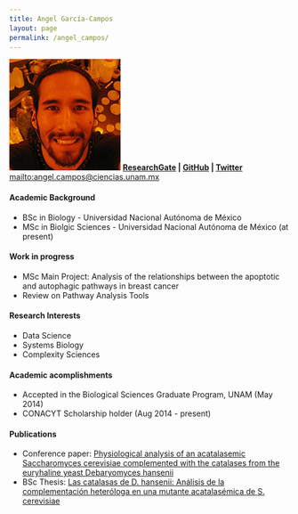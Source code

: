 ```yaml
---
title: Angel García-Campos
layout: page
permalink: /angel_campos/
---
```


![image](/images/Profiles/mike.jpg)
**[ResearchGate][3] | [GitHub][4] | [Twitter][5]**
<mailto:angel.campos@ciencias.unam.mx>

#### Academic Background

* BSc in Biology - Universidad Nacional Autónoma de México
* MSc in Biolgic Sciences - Universidad Nacional Autónoma de México (at present)

#### Work in progress
* MSc Main Project: Analysis of the relationships between the apoptotic and
autophagic pathways in breast cancer
* Review on Pathway Analysis Tools

#### Research Interests
* Data Science
* Systems Biology
* Complexity Sciences

#### Academic acomplishments
* Accepted in the Biological Sciences Graduate Program, UNAM (May 2014)
* CONACYT Scholarship holder (Aug 2014 - present)

#### Publications
* Conference paper: [Physiological analysis of an acatalasemic Saccharomyces
cerevisiae complemented with the catalases from the euryhaline yeast
Debaryomyces hansenii][1]
* BSc Thesis: [Las catalasas de D. hansenii: Análisis de la complementación
heteróloga en una mutante acatalasémica de S. cerevisiae][2]

[1]: https://www.researchgate.net/publication/278683392_Physiological_analysis_of_an_acatalasemic_Saccharomyces_cerevisiae_complemented_with_the_catalases_from_the_euryhaline_yeast_Debaryomyces_hanse
[2]: https://www.researchgate.net/publication/278683656_Las_catalasas_de_D._hansenii_Anlisis_de_la_complementacin_heterloga_en_una_mutante_acatalasmica_de_S._cerevisiae
[3]: https://www.researchgate.net/profile/Angel_Garcia-Campos
[4]: https://github.com/AngelCampos
[5]: https://twitter.com/FangOokami
